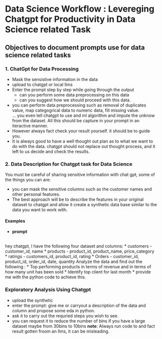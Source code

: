 # Data Science Workflow : Levereging Chatgpt for Productivity in Data Science related Task
## Objectives to document prompts use for data science related tasks
### 1. ChatGpt for Data Processing
* Mask  the sensistive information in the data
* upload to chatgpt or local llms
* Enter the prompt step by step while going through the output
  * can you perform some data preprocessing on this data 
  * can you suggest how we should proceed with this data.
* you can perform data preprocessing such as removal of duplicates value, map categogrical data to numeric data, fill missing value. <br>
... you even tell chatgpt to use and ml algorithm and impute the unknow from the dataset. All this should be capture in your prompt in an iteractive manner.
* However always fact check your result yourself. it should be to guide you.
* It is always good to have a well thought out plan as to what we want to do with the data. chatgpt should not replace out thought process, and it left to us decide and check the results.

### 2. Data Description for Chatgpt task for Data Science
You must be careful of sharing sensitive information with chat gpt, some of the things you can are:
* you can mask the sensitive columns such as the customer names and other personal features.
* The best approach will be to describe the features in your original dataset to chatgpt and allow it create a synthetic data base similar to the data you want to work with.
#### Examples
* __prompt__
<br>
hey chatgpt, I have the following four dataset and columns:
  * customers - customer_id, name
  * products - product_id, product_name, price_category
  * ratings - customers_id, product_id, rating
  * Orders - customer_id, product_id, order_id, date, quantity
Analyze the data and find out the following :
* Top performing products in terms of revenue and in terms of how many unit has been sold
* Identify top client for last month
* provide me with the python code to achieve this.

### Exploratory Analysis Using Chatgpt
* upload the synthetic
* enter the prompt: give me or carryout a description of the data and column and propose some eda in python.
* ask it to carry out the requried steps you wish to see.
* you can request it to reduce the number of bins if you have a large dataset maybe from 30bins  to 10bins
__note__: Always run code to and fact result gotten froom an llms, it can be misleading.
  
